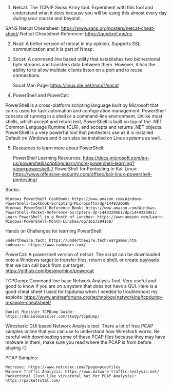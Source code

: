 1. Netcat: The TCP/IP Swiss Army tool. Experiment with this tool and understand what it does because you will be using this almost every day during your course and beyond.

SANS Netcat Cheatsheet: https://www.sans.org/posters/netcat-cheat-sheet/
    Netcat Cheatsheet Reference: https://quickref.me/nc

2. Ncat: A better version of netcat in my opinion. Supports SSL communication and it is part of Nmap.

3. Socat: A command line based utility that establishes two bidirectional byte streams and transfers data between them. However, it has the ability to to allow multiple clients listen on a port and to reuse connections.

    Socat Man Page: https://linux.die.net/man/1/socat

4. PowerShell and PowerCat:

PowerShell is a cross-platform scripting language built by Microsoft that can is used for task automation and configuration management. PowerShell consists of running in a shell or a command-line environment. Unlike most shells, which accept and return text, PowerShell is built on top of the .NET Common Language Runtime (CLR), and accepts and returns .NET objects. PowerShell is a very powerful tool that pentesters use as it is installed Default on Windows and it can also be installed on Linux systems as well.

5. Resources to learn more about PowerShell:

    PowerShell Learning Resources: https://docs.microsoft.com/en-us/powershell/scripting/learn/more-powershell-learning?view=powershell-7
    PowerShell for Pentesting In Kali Linux: https://www.offensive-security.com/offsec/kali-linux-powershell-pentesting/

Books:

    Windows PowerShell CookBook: https://www.amazon.com/Windows-PowerShell-Cookbook-Scripting-Microsofts/dp/1449320686
    Windows PowerShell Reference Book: https://www.amazon.com/Windows-PowerShell-Pocket-Reference-Scripters-dp-1449320961/dp/1449320961/
    Learn PowerShell in a Month of Lunches: https://www.amazon.com/Learn-Windows-PowerShell-Month-Lunches/dp/1617294160/

Hands on Challenges for learning PowerShell:

    underthewire.tech: https://underthewire.tech/wargames.htm
    codewars: https://www.codewars.com/

PowerCat: A powershell version of netcat. The script can be downloaded onto a Windows target to transfer files, return a shell, or create payloads that we can call back from our target. https://github.com/besimorhino/powercat

TCPDump: Command line base Network Analysis Tool. Very useful and good to know if you are on a system that does not have a GUI. Here is a good cheat sheet I used for tcpdump when I needed to troubleshoot my exploits: https://www.andreafortuna.org/technology/networking/tcpdump-a-simple-cheatsheet/

    Daniel Miessler TCPDump Guide: https://danielmiessler.com/study/tcpdump/

Wireshark: GUI based Network Analysis tool. There a lot of free PCAP samples online that you can use to understand how Wireshark works. Be careful with downloading some of these PCAP files because they may have malware in them; make sure you read where the PCAP is from before playing :D

PCAP Samples:

    Netresec: https://www.netresec.com/?page=pcapfiles
    Malware Traffic Analysis: https://www.malware-traffic-analysis.net/
    Packettotal (Just like virustotal but for PCAP Analysis): https://packettotal.com/